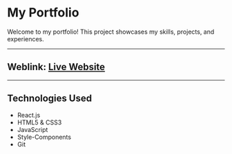 # My Portfolio
Welcome to my portfolio! This project showcases my skills, projects, and experiences.

---

## Weblink: [Live Website](https://javiermerino.netlify.app/)

---

## Technologies Used
- React.js
- HTML5 & CSS3
- JavaScript
- Style-Components
- Git

